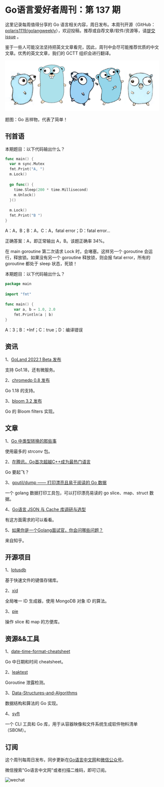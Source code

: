 # Go语言爱好者周刊：第 137 期

这里记录每周值得分享的 Go 语言相关内容，周日发布。本周刊开源（GitHub：[polaris1119/golangweekly](https://github.com/polaris1119/golangweekly)），欢迎投稿，推荐或自荐文章/软件/资源等，请[提交 issue](https://github.com/polaris1119/golangweekly/issues) 。

鉴于一些人可能没法坚持把英文文章看完，因此，周刊中会尽可能推荐优质的中文文章。优秀的英文文章，我们的 GCTT 组织会进行翻译。

![](imgs/issue137/cover.png)

题图：Go 吉祥物，代表了简单！

## 刊首语

本期题目：以下代码输出什么？

```go
func main() {
  var m sync.Mutex
  fmt.Print("A, ")
  m.Lock()

  go func() {
    time.Sleep(200 * time.Millisecond)
    m.Unlock()
  }()

  m.Lock()
  fmt.Print("B ")
}
```

A：A，B；B：A，C：A，fatal error；D：fatal error...

正确答案：A，即正常输出 A，B。该题正确率 34%。

在 main goroutine 第二次请求 Lock 时，会堵塞。这样另一个 goroutine 会运行，释放锁。如果没有另一个 goroutine 释放锁，则会报 fatal error，所有的 goroutine 都处于 sleep 状态，死锁！

本期题目：以下代码输出什么？

```go
package main

import "fmt"

func main() {
	var a, b = 1.0, 2.0
	fmt.Println(a | b)
}
```

A：3；B：+Inf；C：true；D：编译错误

## 资讯

1、[GoLand 2022.1 Beta 发布](https://mp.weixin.qq.com/s/LIBHeuFnk5PGj8dpbAH6tQ)

支持 Go1.18，还有微服务。

2、[chromedp 0.8 发布](https://github.com/chromedp/chromedp)

Go 1.18 的支持。

3、[bloom 3.2 发布](https://github.com/bits-and-blooms/bloom)

Go 的 Bloom filters 实现。

## 文章

1、[Go 中类型转换的那些事](https://mp.weixin.qq.com/s/0-updq-YURiBzC7FxZj5pw)

使用最多的 strconv 包。

2、[在腾讯，Go首次超越C++成为最热门语言](https://mp.weixin.qq.com/s/G7eX4Z3QM0NGeQKFDsmM1A)

Go 要起飞？

3、[goutil/dump —— 打印漂亮且易于阅读的 Go 数据](https://mp.weixin.qq.com/s/fzcZOHDzBFXdtAaydhYJrA)

一个 golang 数据打印工具包，可以打印漂亮易读的 go slice、map、struct 数据。

4、[Go语言 JSON 与 Cache 库调研与选型](https://mp.weixin.qq.com/s/RP65tQRg35EcipdDxDrmDA)

有这方面需求的可以看看。

5、[如果你是一个Golang面试官，你会问哪些问题？](https://mp.weixin.qq.com/s/6h1aQ6epm4HuVseVj831QQ)

来自知乎。

## 开源项目

1、[lotusdb](https://github.com/flower-corp/lotusdb)

基于快速文件的键值存储库。

2、[xid](https://github.com/rs/xid)

全局唯一 ID 生成器，使用 MongoDB 对象 ID 的算法。

3、[pie](https://github.com/elliotchance/pie)

操作 slice 和 map 的方便库。

## 资源&&工具

1、[date-time-format-cheatsheet](https://gosamples.dev/date-time-format-cheatsheet/)

Go 中日期和时间 cheatsheet。

2、[leaktest](https://github.com/fortytw2/leaktest)

Goroutine 泄露检测。

3、[Data-Structures-and-Algorithms](https://github.com/paliimx/Data-Structures-and-Algorithms)

数据结构和算法的 Go 实现。

4、[syft](https://github.com/anchore/syft)

一个 CLI 工具和 Go 库，用于从容器映像和文件系统生成软件物料清单（SBOM）。

## 订阅

这个周刊每周日发布，同步更新在[Go语言中文网](https://studygolang.com/go/weekly)和[微信公众号](https://weixin.sogou.com/weixin?query=Go%E8%AF%AD%E8%A8%80%E4%B8%AD%E6%96%87%E7%BD%91)。

微信搜索"Go语言中文网"或者扫描二维码，即可订阅。

![wechat](imgs/wechat.png)
